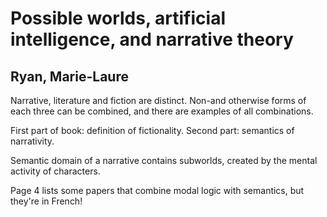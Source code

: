 # Possible worlds, artificial intelligence, and narrative theory
## Ryan, Marie-Laure

Narrative, literature and fiction are distinct. Non-and otherwise forms of each three can be combined, and there are examples of all combinations.

First part of book: definition of fictionality. Second part: semantics of narrativity.

Semantic domain of a narrative contains subworlds, created by the mental activity of characters.

Page 4 lists some papers that combine modal logic with semantics, but they're in French!